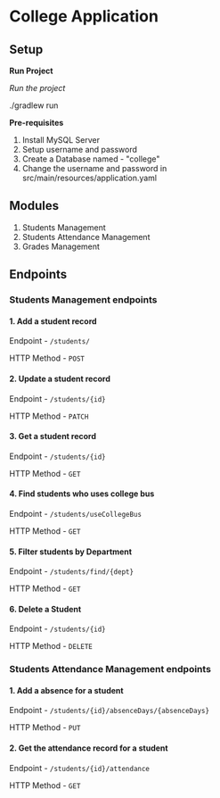 # College Application

## Setup 

**Run Project** 

*Run the project*

./gradlew run

**Pre-requisites** 

1. Install MySQL Server
2. Setup username and password
3. Create a Database named - "college" 
4. Change the username and password in src/main/resources/application.yaml

## Modules 

1. Students Management
2. Students Attendance Management
3. Grades Management
   
## Endpoints 

### Students Management endpoints

#### 1. Add a student record 
Endpoint - ```/students/``` 

HTTP Method - `POST`


#### 2. Update a student record
Endpoint - ```/students/{id}``` 

HTTP Method - `PATCH`


#### 3. Get a student record
Endpoint - ```/students/{id}``` 

HTTP Method - `GET`

#### 4. Find students who uses college bus 

Endpoint - ```/students/useCollegeBus``` 

HTTP Method - `GET`

#### 5. Filter students by Department 

Endpoint - ```/students/find/{dept}``` 

HTTP Method - `GET`


#### 6. Delete a Student

Endpoint - ```/students/{id}``` 

HTTP Method - `DELETE`

### Students Attendance Management endpoints

#### 1. Add a absence for a student  
Endpoint - ```/students/{id}/absenceDays/{absenceDays}``` 

HTTP Method - `PUT`

#### 2. Get the attendance record for a student 

Endpoint - ```/students/{id}/attendance```

HTTP Method - `GET`




